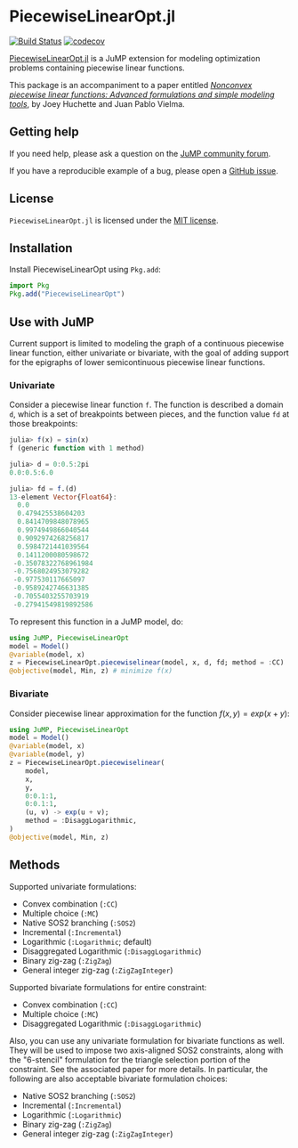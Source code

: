 # PiecewiseLinearOpt.jl

[![Build Status](https://github.com/jump-dev/PiecewiseLinearOpt.jl/workflows/CI/badge.svg)](https://github.com/jump-dev/PiecewiseLinearOpt.jl/actions?query=workflow%3ACI)
[![codecov](https://codecov.io/gh/jump-dev/PiecewiseLinearOpt.jl/branch/master/graph/badge.svg)](https://codecov.io/gh/jump-dev/PiecewiseLinearOpt.jl)

[PiecewiseLinearOpt.jl](https://github.com/jump-dev/PiecewiseLinearOpt.jl) is a
JuMP extension for modeling optimization problems containing piecewise linear
functions.

This package is an accompaniment to a paper entitled
[_Nonconvex piecewise linear functions: Advanced formulations and simple modeling tools_](https://arxiv.org/abs/1708.00050),
by Joey Huchette and Juan Pablo Vielma.

## Getting help

If you need help, please ask a question on the [JuMP community forum](https://jump.dev/forum).

If you have a reproducible example of a bug, please open a [GitHub issue](https://github.com/jump-dev/PiecewiseLinearOpt.jl/issues/new).

## License

`PiecewiseLinearOpt.jl` is licensed under the [MIT license](https://github.com/jump-dev/PiecewiseLinearOpt.jl/blob/master/LICENSE.md).

## Installation

Install PiecewiseLinearOpt using `Pkg.add`:

```julia
import Pkg
Pkg.add("PiecewiseLinearOpt")
```

## Use with JuMP

Current support is limited to modeling the graph of a continuous piecewise
linear function, either univariate or bivariate, with the goal of adding support
for the epigraphs of lower semicontinuous piecewise linear functions.

### Univariate

Consider a piecewise linear function `f`. The function is described a domain `d`,
which is a set of breakpoints between pieces, and the function value `fd` at
those breakpoints:

```julia
julia> f(x) = sin(x)
f (generic function with 1 method)

julia> d = 0:0.5:2pi
0.0:0.5:6.0

julia> fd = f.(d)
13-element Vector{Float64}:
  0.0
  0.479425538604203
  0.8414709848078965
  0.9974949866040544
  0.9092974268256817
  0.5984721441039564
  0.1411200080598672
 -0.35078322768961984
 -0.7568024953079282
 -0.977530117665097
 -0.9589242746631385
 -0.7055403255703919
 -0.27941549819892586
```

To represent this function in a JuMP model, do:

```julia
using JuMP, PiecewiseLinearOpt
model = Model()
@variable(model, x)
z = PiecewiseLinearOpt.piecewiselinear(model, x, d, fd; method = :CC)
@objective(model, Min, z) # minimize f(x)
```

### Bivariate

Consider piecewise linear approximation for the function $f(x, y) = exp(x + y)$:

```julia
using JuMP, PiecewiseLinearOpt
model = Model()
@variable(model, x)
@variable(model, y)
z = PiecewiseLinearOpt.piecewiselinear(
    model,
    x,
    y,
    0:0.1:1,
    0:0.1:1,
    (u, v) -> exp(u + v);
    method = :DisaggLogarithmic,
)
@objective(model, Min, z)
```

## Methods

Supported univariate formulations:

* Convex combination (`:CC`)
* Multiple choice (`:MC`)
* Native SOS2 branching (`:SOS2`)
* Incremental (`:Incremental`)
* Logarithmic (`:Logarithmic`; default)
* Disaggregated Logarithmic (`:DisaggLogarithmic`)
* Binary zig-zag (`:ZigZag`)
* General integer zig-zag (`:ZigZagInteger`)

Supported bivariate formulations for entire constraint:

* Convex combination (`:CC`)
* Multiple choice (`:MC`)
* Disaggregated Logarithmic (`:DisaggLogarithmic`)

Also, you can use any univariate formulation for bivariate functions as well.
They will be used to impose two axis-aligned SOS2 constraints, along with the
"6-stencil" formulation for the triangle selection portion of the constraint.
See the associated paper for more details. In particular, the following are also
acceptable bivariate formulation choices:

* Native SOS2 branching (`:SOS2`)
* Incremental (`:Incremental`)
* Logarithmic (`:Logarithmic`)
* Binary zig-zag (`:ZigZag`)
* General integer zig-zag (`:ZigZagInteger`)
